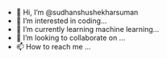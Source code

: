 - 👋 Hi, I’m @sudhanshushekharsuman
- 👀 I’m interested in coding...
- 🌱 I’m currently learning machine learning...
- 💞️ I’m looking to collaborate on ...
- 📫 How to reach me ...

<!---
sudhanshushekharsuman/sudhanshushekharsuman is a ✨ special ✨ repository because its `README.md` (this file) appears on your GitHub profile.
You can click the Preview link to take a look at your changes.
--->
